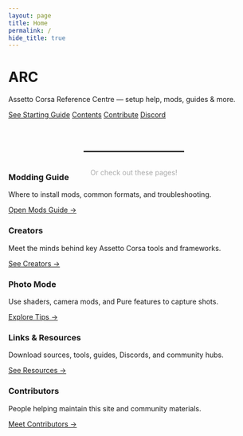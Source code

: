 ```yaml
---
layout: page
title: Home
permalink: /
hide_title: true
---
```


<div class="hero">
  <h1 class="hero-title">ARC</h1>
  <p class="hero-subtitle">Assetto Corsa Reference Centre — setup help, mods, guides & more.</p>

  <div class="hero-buttons">
    <a href="{{ '/getting-started/' | relative_url }}" class="primary">See Starting Guide</a>
    <a href="{{ '/contents/' | relative_url }}">Contents</a>
    <a href="{{ '/creators/' | relative_url }}">Contribute</a>
    <a href="{{ '/site/links/' | relative_url }}">Discord</a>
  </div>
</div>

<hr style="margin: 4rem auto 2rem; max-width: 200px; border: 1px solid #333;" />
<p style="text-align: center; color: #aaa; margin-bottom: -2rem;">Or check out these pages!</p>

<div class="card-grid">
  <div class="card">
    <h3>Modding Guide</h3>
    <p>Where to install mods, common formats, and troubleshooting.</p>
    <a href="{{ '/site/guides/mods/' | relative_url }}">Open Mods Guide →</a>
  </div>

  <div class="card">
    <h3>Creators</h3>
    <p>Meet the minds behind key Assetto Corsa tools and frameworks.</p>
    <a href="{{ '/creators/' | relative_url }}">See Creators →</a>
  </div>

  <div class="card">
    <h3>Photo Mode</h3>
    <p>Use shaders, camera mods, and Pure features to capture shots.</p>
    <a href="{{ '/site/guides/photo-mode/' | relative_url }}">Explore Tips →</a>
  </div>

  <div class="card">
    <h3>Links & Resources</h3>
    <p>Download sources, tools, guides, Discords, and community hubs.</p>
    <a href="{{ '/site/links/' | relative_url }}">See Resources →</a>
  </div>

  <div class="card">
    <h3>Contributors</h3>
    <p>People helping maintain this site and community materials.</p>
    <a href="{{ '/site/contributors/' | relative_url }}">Meet Contributors →</a>
  </div>
</div>
